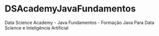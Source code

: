 # DSAcademyJavaFundamentos
Data Science Academy - Java Fundamentos - Formação Java Para Data Science e Inteligência Artificial
